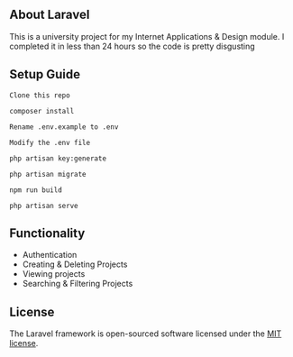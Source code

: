 ## About Laravel

This is a university project for my Internet Applications & Design module. I completed it in less than 24 hours so the code is pretty disgusting 

## Setup Guide

```
Clone this repo

composer install

Rename .env.example to .env

Modify the .env file

php artisan key:generate

php artisan migrate

npm run build

php artisan serve
```

## Functionality

- Authentication
- Creating & Deleting Projects
- Viewing projects
- Searching & Filtering Projects

## License

The Laravel framework is open-sourced software licensed under the [MIT license](https://opensource.org/licenses/MIT).
